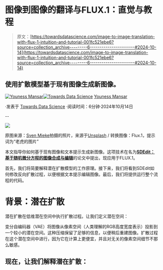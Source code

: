 # 图像到图像的翻译与FLUX.1：直觉与教程

> 原文：[https://towardsdatascience.com/image-to-image-translation-with-flux-1-intuition-and-tutorial-001fc521ebe6?source=collection_archive---------6-----------------------#2024-10-14](https://towardsdatascience.com/image-to-image-translation-with-flux-1-intuition-and-tutorial-001fc521ebe6?source=collection_archive---------6-----------------------#2024-10-14)

## 使用扩散模型基于现有图像生成新图像。

[](https://medium.com/@CVxTz?source=post_page---byline--001fc521ebe6--------------------------------)[![Youness Mansar](../Images/b68fe2cbbe219ab0231922c7165f2b6a.png)](https://medium.com/@CVxTz?source=post_page---byline--001fc521ebe6--------------------------------)[](https://towardsdatascience.com/?source=post_page---byline--001fc521ebe6--------------------------------)[![Towards Data Science](../Images/a6ff2676ffcc0c7aad8aaf1d79379785.png)](https://towardsdatascience.com/?source=post_page---byline--001fc521ebe6--------------------------------) [Youness Mansar](https://medium.com/@CVxTz?source=post_page---byline--001fc521ebe6--------------------------------)

·发表于 [Towards Data Science](https://towardsdatascience.com/?source=post_page---byline--001fc521ebe6--------------------------------) ·阅读时间：6分钟·2024年10月14日

--

![](../Images/bf188237fee67ca01548444336f0e896.png)

原图来源：[Sven Mieke](https://unsplash.com/@sxoxm?utm_content=creditCopyText&utm_medium=referral&utm_source=unsplash)拍摄的照片，来源于[Unsplash](https://unsplash.com/photos/brown-tabby-cat-lying-on-white-textile-G-8B32scqMc?utm_content=creditCopyText&utm_medium=referral&utm_source=unsplash) / 转换图像：Flux.1，提示词为“老虎的图片”

本文指导你如何基于现有图像和文本提示生成新图像。这项技术在名为[**SDEdit：基于随机微分方程的图像合成与编辑**](https://arxiv.org/abs/2108.01073)的论文中提出，现应用于FLUX.1。

首先，我们将简要解释潜在扩散模型的工作原理。接下来，我们将看到SDEdit如何修改反向扩散过程，以便根据文本提示编辑图像。最后，我们将提供运行整个流程的代码。

# 背景：潜在扩散

潜在扩散在低维潜在空间中执行扩散过程。让我们定义潜在空间：

变分自编码器（VAE）将图像从像素空间（人类理解的RGB高度宽度表示）投影到一个较小的潜在空间。这种压缩保留了足够的信息，以便稍后重建图像。扩散过程在这个潜在空间中进行，因为它在计算上更便宜，并且对无关的像素空间细节不那么敏感。

## 现在，让我们解释潜在扩散：
